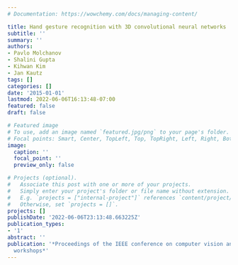 ```yaml
---
# Documentation: https://wowchemy.com/docs/managing-content/

title: Hand gesture recognition with 3D convolutional neural networks
subtitle: ''
summary: ''
authors:
- Pavlo Molchanov
- Shalini Gupta
- Kihwan Kim
- Jan Kautz
tags: []
categories: []
date: '2015-01-01'
lastmod: 2022-06-06T16:13:48-07:00
featured: false
draft: false

# Featured image
# To use, add an image named `featured.jpg/png` to your page's folder.
# Focal points: Smart, Center, TopLeft, Top, TopRight, Left, Right, BottomLeft, Bottom, BottomRight.
image:
  caption: ''
  focal_point: ''
  preview_only: false

# Projects (optional).
#   Associate this post with one or more of your projects.
#   Simply enter your project's folder or file name without extension.
#   E.g. `projects = ["internal-project"]` references `content/project/deep-learning/index.md`.
#   Otherwise, set `projects = []`.
projects: []
publishDate: '2022-06-06T23:13:48.663225Z'
publication_types:
- '1'
abstract: ''
publication: '*Proceedings of the IEEE conference on computer vision and pattern recognition
  workshops*'
---
```

